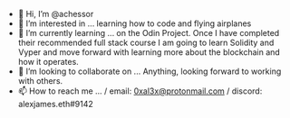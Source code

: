 - 👋 Hi, I’m @achessor
- 👀 I’m interested in ... learning how to code and flying airplanes
- 🌱 I’m currently learning ... on the Odin Project. Once I have completed their recommended full stack course I am going to learn Solidity and Vyper and move forward with learning more about the blockchain and how it operates.
- 💞️ I’m looking to collaborate on ... Anything, looking forward to working with others.
- 📫 How to reach me ... /  email: 0xal3x@protonmail.com  /  discord: alexjames.eth#9142

<!---
achessor/achessor is a ✨ special ✨ repository because its `README.md` (this file) appears on your GitHub profile.
You can click the Preview link to take a look at your changes.
--->
